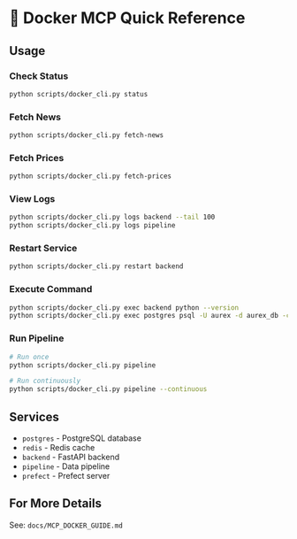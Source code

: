 # 🐳 Docker MCP Quick Reference

## Usage

### Check Status
```bash
python scripts/docker_cli.py status
```

### Fetch News
```bash
python scripts/docker_cli.py fetch-news
```

### Fetch Prices
```bash
python scripts/docker_cli.py fetch-prices
```

### View Logs
```bash
python scripts/docker_cli.py logs backend --tail 100
python scripts/docker_cli.py logs pipeline
```

### Restart Service
```bash
python scripts/docker_cli.py restart backend
```

### Execute Command
```bash
python scripts/docker_cli.py exec backend python --version
python scripts/docker_cli.py exec postgres psql -U aurex -d aurex_db -c "SELECT COUNT(*) FROM news;"
```

### Run Pipeline
```bash
# Run once
python scripts/docker_cli.py pipeline

# Run continuously
python scripts/docker_cli.py pipeline --continuous
```

## Services
- `postgres` - PostgreSQL database
- `redis` - Redis cache
- `backend` - FastAPI backend
- `pipeline` - Data pipeline
- `prefect` - Prefect server

## For More Details
See: `docs/MCP_DOCKER_GUIDE.md`

